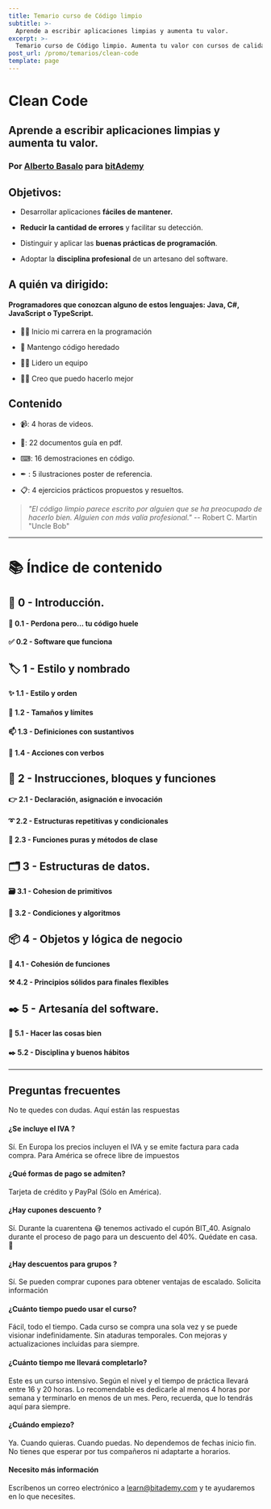 ```yaml
---
title: Temario curso de Código limpio
subtitle: >-
  Aprende a escribir aplicaciones limpias y aumenta tu valor.
excerpt: >-
  Temario curso de Código limpio. Aumenta tu valor con cursos de calidad.
post_url: /promo/temarios/clean-code
template: page
---
```


# Clean Code

## Aprende a escribir aplicaciones limpias y aumenta tu valor.

### Por [Alberto Basalo](https://www.linkedin.com/in/albertobasalo) para [bitAdemy](https://www.bitademy.com)

## Objetivos:

- Desarrollar aplicaciones **fáciles de mantener.**

- **Reducir la cantidad de errores** y facilitar su detección.

- Distinguir y aplicar las **buenas prácticas de programación**.

- Adoptar la **disciplina profesional** de un artesano del software.

## A quién va dirigido:

#### Programadores que conozcan alguno de estos lenguajes: Java, C#, JavaScript o TypeScript.

- 👨‍💻 Inicio mi carrera en la programación

- 👴 Mantengo código heredado

- 🙋‍♂️ Lidero un equipo

- 👨‍💼 Creo que puedo hacerlo mejor

## Contenido

- 📹: 4 horas de videos.

- 📖: 22 documentos guía en pdf.

- ⌨: 16 demostraciones en código.

- ✒ : 5 ilustraciones poster de referencia.

- 📋: 4 ejercicios prácticos propuestos y resueltos.

> _"El código limpio parece escrito por alguien que se ha preocupado de hacerlo bien. Alguien con más valía profesional."_
> -- Robert C. Martin "Uncle Bob"

---

# 📚 Índice de contenido

## 🏁 0 - Introducción.

#### 🤢 0.1 - Perdona pero... tu código huele

#### ✅ 0.2 - Software que funciona

## 🏷️ 1 - Estilo y nombrado

#### ✨ 1.1 - Estilo y orden

#### 📏 1.2 - Tamaños y límites

#### 📫 1.3 - Definiciones con sustantivos

#### 💪 1.4 - Acciones con verbos

## 🔀 2 - Instrucciones, bloques y funciones

#### 👉 2.1 - Declaración, asignación e invocación

#### ➰ 2.2 - Estructuras repetitivas y condicionales

#### 🧩 2.3 - Funciones puras y métodos de clase

## 🗂️ 3 - Estructuras de datos.

#### 🗃️ 3.1 - Cohesion de primitivos

#### 🔱 3.2 - Condiciones y algoritmos

## 📦 4 - Objetos y lógica de negocio

#### 🧱 4.1 - Cohesión de funciones

#### ⚒️ 4.2 - Principios sólidos para finales flexibles

## ✒️ 5 - Artesanía del software.

#### 📝 5.1 - Hacer las cosas bien

#### ✒️ 5.2 - Disciplina y buenos hábitos

---

## Preguntas frecuentes

No te quedes con dudas. Aquí están las respuestas

#### ¿Se incluye el IVA ?

Sí. En Europa los precios incluyen el IVA y se emite factura para cada compra.
Para América se ofrece libre de impuestos

#### ¿Qué formas de pago se admiten?

Tarjeta de crédito y PayPal (Sólo en América).

#### ¿Hay cupones descuento ?

Sí. Durante la cuarentena 😷 tenemos activado el cupón BIT_40. Asígnalo durante el proceso de pago para un descuento del 40%. Quédate en casa. 🏡

#### ¿Hay descuentos para grupos ?

Sí. Se pueden comprar cupones para obtener ventajas de escalado. Solicita información

#### ¿Cuánto tiempo puedo usar el curso?

Fácil, todo el tiempo. Cada curso se compra una sola vez y se puede visionar indefinidamente. Sin ataduras temporales. Con mejoras y actualizaciones incluidas para siempre.

#### ¿Cuánto tiempo me llevará completarlo?

Este es un curso intensivo. Según el nivel y el tiempo de práctica llevará entre 16 y 20 horas. Lo recomendable es dedicarle al menos 4 horas por semana y terminarlo en menos de un mes. Pero, recuerda, que lo tendrás aquí para siempre.

#### ¿Cuándo empiezo?

Ya. Cuando quieras. Cuando puedas. No dependemos de fechas inicio fin. No tienes que esperar por tus compañeros ni adaptarte a horarios.

#### Necesito más información

Escríbenos un correo electrónico a <learn@bitademy.com> y te ayudaremos en lo que necesites.
